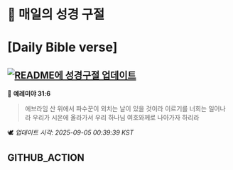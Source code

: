 # 🙏 매일의 성경 구절
# [Daily Bible verse]
## [![README에 성경구절 업데이트](https://github.com/DONGSUKA/first_test/actions/workflows/update-readme-bible.yml/badge.svg)](https://github.com/DONGSUKA/first_test/actions/workflows/update-readme-bible.yml)
<!-- START_BIBLE_VERSE -->
📖 **예레미야 31:6**
> 에브라임 산 위에서 파수꾼이 외치는 날이 있을 것이라 이르기를 너희는 일어나라 우리가 시온에 올라가서 우리 하나님 여호와께로 나아가자 하리라

🕊️ _업데이트 시각: 2025-09-05 00:39:39 KST_
  <!-- END_BIBLE_VERSE -->
## GITHUB_ACTION
